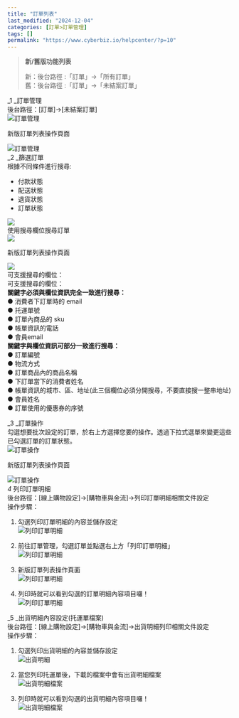 ```yaml
---
title: "訂單列表"
last_modified: "2024-12-04"
categories: [訂單>訂單管理]
tags: []
permalink: "https://www.cyberbiz.io/helpcenter/?p=10"
---
```


> **新/舊版功能列表**
>
> 新：後台路徑 :「訂單」→「所有訂單」  
> 舊：後台路徑 :「訂單」→「未結案訂單」

_1  _訂單管理  
後台路徑：[訂單]->[未結案訂單]  
![訂單管理](https://www.cyberbiz.co/helpcenter/wp-content/uploads/2019/07/訂單管理1.png)  

新版訂單列表操作頁面

![訂單管理](https://www.cyberbiz.io/support/wp-content/uploads/新版-訂單篩選-1834x853-1.png)  
_2  _篩選訂單  
根據不同條件進行搜尋:

* 付款狀態
* 配送狀態
* 退貨狀態
* 訂單狀態


![](https://www.cyberbiz.co/helpcenter/wp-content/uploads/2019/07/篩選訂單.png)  
使用搜尋欄位搜尋訂單  
![](https://www.cyberbiz.co/helpcenter/wp-content/uploads/2020/12/訂單操作2.png)  

新版訂單列表操作頁面

![](https://www.cyberbiz.io/support/wp-content/uploads/新版-訂單搜尋-1834x853-1.png)  
可支援搜尋的欄位：  
可支援搜尋的欄位：  
**關鍵字必須與欄位資訊完全一致進行搜尋：**  
● 消費者下訂單時的 email  
● 托運單號  
● 訂單內商品的 sku  
● 帳單資訊的電話  
● 會員email  
**關鍵字與欄位資訊可部分一致進行搜尋：**  
● 訂單編號  
● 物流方式  
● 訂單商品內的商品名稱  
● 下訂單當下的消費者姓名  
● 帳單資訊的城市、區、地址(此三個欄位必須分開搜尋，不要直接搜一整串地址)  
● 會員姓名  
● 訂單使用的優惠券的序號  

_3  _訂單操作  
勾選想要批次設定的訂單，於右上方選擇您要的操作。透過下拉式選單來變更這些已勾選訂單的訂單狀態。  
![訂單操作](https://www.cyberbiz.co/helpcenter/wp-content/uploads/2019/07/訂單操作.png)  

新版訂單列表操作頁面

![訂單操作](https://www.cyberbiz.io/support/wp-content/uploads/新版-訂單操作-1834x853-1.png)  
_4_ 列印訂單明細  
後台路徑：[線上購物設定]->[購物車與金流]->列印訂單明細相關文件設定  
操作步驟：

1. 勾選列印訂單明細的內容並儲存設定  
![列印訂單明細](https://www.cyberbiz.co/helpcenter/wp-content/uploads/2019/07/勾選列印訂單明細的內容並儲存設定.png)

2. 前往訂單管理，勾選訂單並點選右上方「列印訂單明細」  
![列印訂單明細](https://www.cyberbiz.co/helpcenter/wp-content/uploads/2019/07/列印訂單明細2.png)

3. 新版訂單列表操作頁面  
![列印訂單明細](https://www.cyberbiz.io/helpcenter/wp-content/uploads/新版-訂單操作-列印訂單明細-1834x853-1.png)

4. 列印時就可以看到勾選的訂單明細內容項目囉！  
![列印訂單明細](https://www.cyberbiz.co/helpcenter/wp-content/uploads/2019/07/列印訂單明細3.png)


_5  _出貨明細內容設定(托運單檔案)  
後台路徑：[線上購物設定]->[購物車與金流]->出貨明細列印相關文件設定  
操作步驟：  

1. 勾選列印出貨明細的內容並儲存設定  
![出貨明細](https://www.cyberbiz.co/helpcenter/wp-content/uploads/2019/07/出貨明細.png)

2. 當您列印托運單後，下載的檔案中會有出貨明細檔案  
![出貨明細檔案](https://www.cyberbiz.co/helpcenter/wp-content/uploads/2019/07/有出貨明細檔案.png)

3. 列印時就可以看到勾選的出貨明細內容項目囉！  
![出貨明細檔案](https://www.cyberbiz.co/helpcenter/wp-content/uploads/2019/07/出貨明細_1.png)

